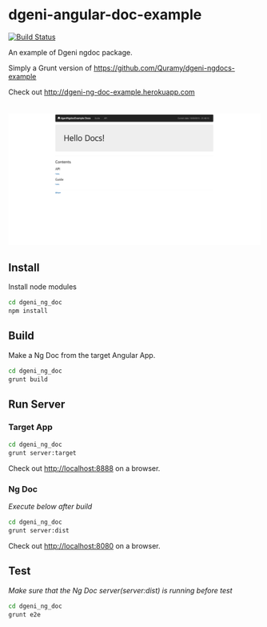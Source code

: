# dgeni-angular-doc-example
[![Build Status](https://travis-ci.org/narr/dgeni-angular-doc-example.svg?branch=master)](https://travis-ci.org/narr/dgeni-angular-doc-example)

An example of Dgeni ngdoc package.

Simply a Grunt version of <https://github.com/Quramy/dgeni-ngdocs-example>

Check out <http://dgeni-ng-doc-example.herokuapp.com>
<br><br><br>
[![Home Screen Shot](https://raw.githubusercontent.com/Narr-/dgeni-angular-doc-example/master/screenshots/home.jpg "Home")](http://dgeni-ng-doc-example.herokuapp.com)

## Install
Install node modules
```sh
cd dgeni_ng_doc
npm install
```

## Build
Make a Ng Doc from the target Angular App.
```sh
cd dgeni_ng_doc
grunt build
```

## Run Server
### Target App
```sh
cd dgeni_ng_doc
grunt server:target
```
Check out <http://localhost:8888> on a browser.

### Ng Doc
*Execute below after build*
```sh
cd dgeni_ng_doc
grunt server:dist
```
Check out <http://localhost:8080> on a browser.

## Test
*Make sure that the Ng Doc server(server:dist) is running before test*
```sh
cd dgeni_ng_doc
grunt e2e
```
